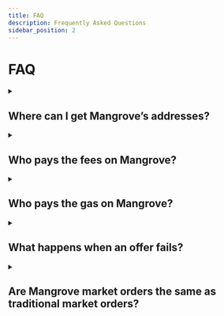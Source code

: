 ```yaml
---
title: FAQ
description: Frequently Asked Questions
sidebar_position: 2
---
```


# FAQ

<details><summary>

## Where can I get Mangrove’s addresses?
</summary>

The deployment addresses for the core contract for Mangrove, as well as the most important periphery contracts are available at [Contracts → Deployment Addresses](../developers/contracts/technical-references/contract-addresses.md).
</details>

<details><summary>

## Who pays the fees on Mangrove?
</summary>
Fees on Mangrove are paid by the taker: The fee is taken from the tokens that the taker has bought.

Read more about fees here: [Taker fees](../developers/contracts/technical-references/governance-parameters/local-variables.md#taker-fees).
</details>

<details><summary>

## Who pays the gas on Mangrove?
</summary>

If the offer succeeds, the gas costs for the [execution of the trade](../developers/contracts/technical-references/taking-and-making-offers/reactive-offer/executing-offers.md) are paid by the offer taker. If the offer fails the taker is compensated for these gas costs - see [What happens when an offer fails?](#what-happens-when-an-offer-fails)
</details>

<details><summary>

## What happens when an offer fails?
</summary>

Offers in the order book may fail when taken, either because the maker consciously chose to [renege on the offer to trade](../developers/contracts/background/taker-compensation.md), or because the maker contract reverted for other reasons. In that case, the taker has wasted some gas and will be compensated using the [offer provision](../developers/contracts/technical-references/taking-and-making-offers/reactive-offer/offer-provision.md) (in native token) that the maker has deposited in Mangrove.
</details>

<details><summary>

## Are Mangrove market orders the same as traditional market orders?
</summary>

Mangrove's [market orders](../developers/contracts/technical-references/taking-and-making-offers/taker-order/README.md) are DeFi market orders - which are different from market orders in TradFi:

In TradFi, a market order is an order to buy or sell immediately at the best available price.

In DeFi, where transactions can be [front-run](https://www.investopedia.com/terms/f/frontrunning.asp) or [sandwiched](https://coinmarketcap.com/alexandria/article/what-are-sandwich-attacks-in-defi-and-how-can-you-avoid-them), adversaries may manipulate the best available price and thus extract value from a market order as there is no limit on the price. TradFi market orders are therefore unsafe for fully on-chain DEX'es like Mangrove.

To protect the user, Mangrove's market order therefore corresponds to a [**limit order**](https://www.investopedia.com/terms/l/limitorder.asp) in TradFi: An order to buy or sell at or below a given price.
More precisely, Mangrove ensures that the **average** price of the offers matched with the order does not exceed the specified price.

TL;DR: Mangrove market order = TradFi limit order.
</details>